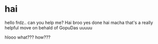 # hai
hello frdz..
can you help me?
Hai broo yes done
hai
macha
that's a really helpful move on behald of GopuDas
uuuuu

hlooo
what??? 
how??? 

